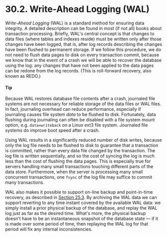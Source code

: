 # 30.2. Write-Ahead Logging \(WAL\)

_Write-Ahead Logging_ \(WAL\) is a standard method for ensuring data integrity. A detailed description can be found in most \(if not all\) books about transaction processing. Briefly, WAL's central concept is that changes to data files \(where tables and indexes reside\) must be written only after those changes have been logged, that is, after log records describing the changes have been flushed to permanent storage. If we follow this procedure, we do not need to flush data pages to disk on every transaction commit, because we know that in the event of a crash we will be able to recover the database using the log: any changes that have not been applied to the data pages can be redone from the log records. \(This is roll-forward recovery, also known as REDO.\)

#### Tip

Because WAL restores database file contents after a crash, journaled file systems are not necessary for reliable storage of the data files or WAL files. In fact, journaling overhead can reduce performance, especially if journaling causes file system _data_ to be flushed to disk. Fortunately, data flushing during journaling can often be disabled with a file system mount option, e.g. `data=writeback` on a Linux ext3 file system. Journaled file systems do improve boot speed after a crash.

Using WAL results in a significantly reduced number of disk writes, because only the log file needs to be flushed to disk to guarantee that a transaction is committed, rather than every data file changed by the transaction. The log file is written sequentially, and so the cost of syncing the log is much less than the cost of flushing the data pages. This is especially true for servers handling many small transactions touching different parts of the data store. Furthermore, when the server is processing many small concurrent transactions, one `fsync` of the log file may suffice to commit many transactions.

WAL also makes it possible to support on-line backup and point-in-time recovery, as described in [Section 25.3](https://www.postgresql.org/docs/10/static/continuous-archiving.html). By archiving the WAL data we can support reverting to any time instant covered by the available WAL data: we simply install a prior physical backup of the database, and replay the WAL log just as far as the desired time. What's more, the physical backup doesn't have to be an instantaneous snapshot of the database state — if it is made over some period of time, then replaying the WAL log for that period will fix any internal inconsistencies.

